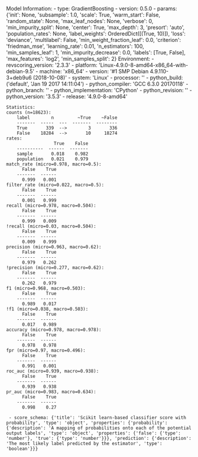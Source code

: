 Model Information:
	 - type: GradientBoosting
	 - version: 0.5.0
	 - params: {'init': None, 'subsample': 1.0, 'scale': True, 'warm_start': False, 'random_state': None, 'max_leaf_nodes': None, 'verbose': 0, 'min_impurity_split': None, 'center': True, 'max_depth': 3, 'presort': 'auto', 'population_rates': None, 'label_weights': OrderedDict([(True, 10)]), 'loss': 'deviance', 'multilabel': False, 'min_weight_fraction_leaf': 0.0, 'criterion': 'friedman_mse', 'learning_rate': 0.01, 'n_estimators': 100, 'min_samples_leaf': 1, 'min_impurity_decrease': 0.0, 'labels': [True, False], 'max_features': 'log2', 'min_samples_split': 2}
	Environment:
	 - revscoring_version: '2.3.3'
	 - platform: 'Linux-4.9.0-8-amd64-x86_64-with-debian-9.5'
	 - machine: 'x86_64'
	 - version: '#1 SMP Debian 4.9.110-3+deb9u6 (2018-10-08)'
	 - system: 'Linux'
	 - processor: ''
	 - python_build: ('default', 'Jan 19 2017 14:11:04')
	 - python_compiler: 'GCC 6.3.0 20170118'
	 - python_branch: ''
	 - python_implementation: 'CPython'
	 - python_revision: ''
	 - python_version: '3.5.3'
	 - release: '4.9.0-8-amd64'
	
	Statistics:
	counts (n=18623):
		label        n         ~True    ~False
		-------  -----  ---  -------  --------
		True       339  -->        3       336
		False    18284  -->       10     18274
	rates:
		              True    False
		----------  ------  -------
		sample       0.018    0.982
		population   0.021    0.979
	match_rate (micro=0.978, macro=0.5):
		  False    True
		-------  ------
		  0.999   0.001
	filter_rate (micro=0.022, macro=0.5):
		  False    True
		-------  ------
		  0.001   0.999
	recall (micro=0.978, macro=0.504):
		  False    True
		-------  ------
		  0.999   0.009
	!recall (micro=0.03, macro=0.504):
		  False    True
		-------  ------
		  0.009   0.999
	precision (micro=0.963, macro=0.62):
		  False    True
		-------  ------
		  0.979   0.262
	!precision (micro=0.277, macro=0.62):
		  False    True
		-------  ------
		  0.262   0.979
	f1 (micro=0.968, macro=0.503):
		  False    True
		-------  ------
		  0.989   0.017
	!f1 (micro=0.038, macro=0.503):
		  False    True
		-------  ------
		  0.017   0.989
	accuracy (micro=0.978, macro=0.978):
		  False    True
		-------  ------
		  0.978   0.978
	fpr (micro=0.97, macro=0.496):
		  False    True
		-------  ------
		  0.991   0.001
	roc_auc (micro=0.939, macro=0.938):
		  False    True
		-------  ------
		  0.939   0.938
	pr_auc (micro=0.983, macro=0.634):
		  False    True
		-------  ------
		  0.998    0.27
	
	 - score_schema: {'title': 'Scikit learn-based classifier score with probability', 'type': 'object', 'properties': {'probability': {'description': 'A mapping of probabilities onto each of the potential output labels', 'type': 'object', 'properties': {'false': {'type': 'number'}, 'true': {'type': 'number'}}}, 'prediction': {'description': 'The most likely label predicted by the estimator', 'type': 'boolean'}}}

